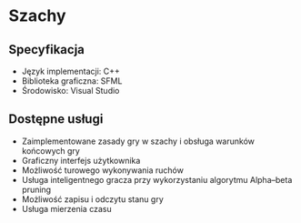 # Szachy

## Specyfikacja

* Język implementacji: C++
* Biblioteka graficzna: SFML
* Środowisko: Visual Studio 

## Dostępne usługi

* Zaimplementowane zasady gry w szachy i obsługa warunków końcowych gry
* Graficzny interfejs użytkownika
* Możliwość turowego wykonywania ruchów
* Usługa inteligentnego gracza przy wykorzystaniu algorytmu Alpha–beta pruning
* Możliwość zapisu i odczytu stanu gry
* Usługa mierzenia czasu



 
